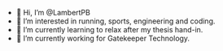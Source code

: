 - 👋 Hi, I’m @LambertPB
- 👀 I’m interested in running, sports, engineering and coding.
- 🌱 I’m currently learning to relax after my thesis hand-in.
- 💞️ I’m currently working for Gatekeeper Technology.


<!---
LambertPB/LambertPB is a ✨ special ✨ repository because its `README.md` (this file) appears on your GitHub profile.
You can click the Preview link to take a look at your changes.
--->

